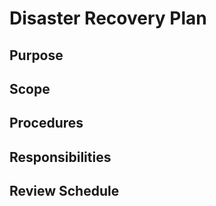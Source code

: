 # Disaster Recovery Plan

## Purpose

## Scope

## Procedures

## Responsibilities

## Review Schedule
